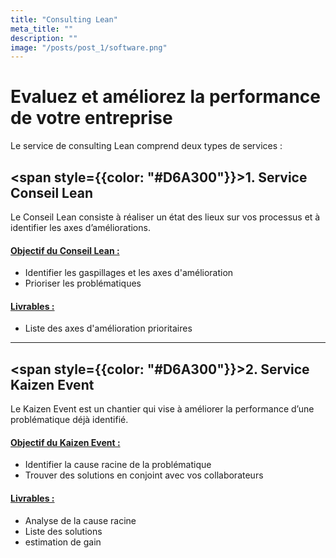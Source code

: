 ```yaml
---
title: "Consulting Lean"
meta_title: ""
description: ""
image: "/posts/post_1/software.png"
---
```


#  Evaluez et améliorez la performance de votre entreprise

Le service de consulting Lean comprend deux types de services :
<br/>
## <span style={{color: "#D6A300"}}>1. Service Conseil Lean</span>

Le Conseil Lean consiste à réaliser un état des lieux sur vos processus et à identifier les axes d’améliorations.

#### <u>Objectif du Conseil Lean :</u>
- Identifier les gaspillages et les axes d'amélioration
- Prioriser les problématiques

#### <u>Livrables :</u>
- Liste des axes d'amélioration prioritaires

---------------------------------

## <span style={{color: "#D6A300"}}>2. Service Kaizen Event</span>

Le Kaizen Event est un chantier qui vise à améliorer la performance d’une problématique déjà identifié. 

#### <u>Objectif du Kaizen Event :</u>
- Identifier la cause racine de la problématique
- Trouver des solutions en conjoint avec vos collaborateurs

#### <u>Livrables :</u>
- Analyse de la cause racine
- Liste des solutions
- estimation de gain
